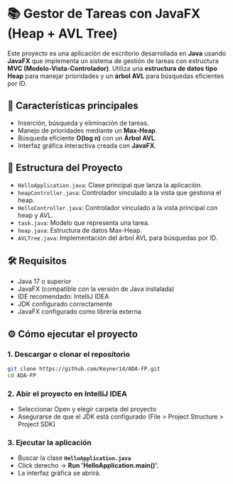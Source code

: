 # 📚 Gestor de Tareas con JavaFX (Heap + AVL Tree)

Este proyecto es una aplicación de escritorio desarrollada en **Java** usando **JavaFX** que implementa un sistema de gestión de tareas con estructura **MVC (Modelo-Vista-Controlador)**. Utiliza una **estructura de datos tipo Heap** para manejar prioridades y un **árbol AVL** para búsquedas eficientes por ID.

## 🚀 Características principales

- Inserción, búsqueda y eliminación de tareas.
- Manejo de prioridades mediante un **Max-Heap**.
- Búsqueda eficiente **O(log n)** con un **Árbol AVL**.
- Interfaz gráfica interactiva creada con **JavaFX**.

## 📁 Estructura del Proyecto

- `HelloApplication.java`: Clase principal que lanza la aplicación.
- `heapController.java`: Controlador vinculado a la vista que gestiona el heap.
- `HelloController.java`: Controlador vinculado a la vista principal con heap y AVL.
- `task.java`: Modelo que representa una tarea.
- `heap.java`: Estructura de datos Max-Heap.
- `AVLTree.java`: Implementación del árbol AVL para búsquedas por ID.

## 🛠️ Requisitos

- Java 17 o superior
- JavaFX (compatible con la versión de Java instalada)
- IDE recomendado: IntelliJ IDEA
- JDK configurado correctamente
- JavaFX configurado como librería externa

## ⚙️ Cómo ejecutar el proyecto

### 1. Descargar o clonar el repositorio

```bash
git clone https://github.com/Keyner14/ADA-FP.git
cd ADA-FP
```

### 2. Abir el proyecto en IntelliJ IDEA

- Seleccionar Open y elegir carpeta del proyecto
- Asegurarse de que el JDK está configurado (File > Project Structure > Project SDK)

### 3. Ejecutar la aplicación

- Buscar la clase **`HelloApplication.java`** 
- Click derecho → **Run 'HelloApplication.main()'.**
- La interfaz gráfica se abrirá.